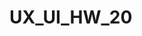 # UX_UI_HW_20
<!DOCTYPE html>
<html>
  <head>
    <meta charset="utf-8"/>
    <meta name="viewport" content="width=device-widith, initial-scale=1, shrink-to-fit=no"/>
    <link
    rel="stylesheet"
    type="text/css"
    href="https://stackpath.bookstrapcdn/com/font-awesome/4.7.0/css/font-awesome.min.css"
    integrity="sha384-wvfXpqpZZVQGK6TAh5PV1G0fQNHSoD2xbE+QkPxCAFINEevoEH3s10sibVc0QVnN"
    crossorigin="annoymous"/>
    <link rel="stylesheet" type="text/css" href="https://unpkg.com/aos@2.3.1/dist/aos.css"/>
    <link rel="stylesheet" type="text/css" href="/css/common.css"/>
    <link rel="stylesheet" type="text/css" href="/css/fonts.css"/>
    <link rel="stylesheet" type="text/css" href="/css/Portfolio.css"/>
    <script type="text/javascript" src="https://unpg.com/aos@2.3.1/dis/aos.js></script>
    <script type="text/javascript" src="https://unpg.com/sticky-js@1.3.0/dis/sticky.min.js></script>
    <script type="text/javascript" src="https://unpg.com/headroom.js@0.12.0/dist/headroom.min.js></script>
  </head>
  
  <body class="flex-column">
    <main class="portfolio main">
      <section class="section1">
        <div class="content_box">
          <img class="image" src="/assets/791207666d8580582cd53dd3f19f788.png" alt="alt text"/>
          <div class="foreground">
            <div class="cell">
              <img class="image3" src="/assets/4950a0461a787357b407cf274d0530c3.png" alt="alt text"/>
            </div>
            <div class="spacer"></div>
            <div class="cell1">
              <img class="image2" src="/assests/72e12c2a053a9636e1111e0238b18930.png" alot="alt text"/>
            </div>
          </div>
        </div>
        <div class="content_box1"style="--src:url(/assests/8ba5c84a402ba6319e2c5299e5982d9d.png)">
          <div class="forground1">
            <div class="box"><h2 class="medium_title">Home</h2></div>
            <div class="spacer"></div>
            <div class="box"><h2 class="medium_title1">Projects</h2></div>
            <div class="spacer"></div>
            <div class="box1"><h2 class="medium_title2">Contact</h2></div>
          </div>
        </div>
        <img class="decorator" src="/assets/6b09af4352c4b2c61bbcf1ceefd4.png" alot="alt text"/><img class="image4"
                                                                                                 src="/assests/4ea7cb8dd2623544ff57bc870f879cd.png"
                                                                                                 alt="alt text"/></section>

<section class="section2" style="--src:url(/assets/8e15a282f1ccff17e8d070840ec1619b.png)"></section>
</main>
    <script type="text/javascript">
      AOS.init();
      new Sticky(' .sticky-effect');
    </script>
  </body>   
</html>
